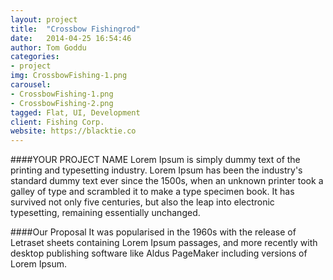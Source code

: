 ```yaml
---
layout: project
title:  "Crossbow Fishingrod"
date:   2014-04-25 16:54:46
author: Tom Goddu
categories:
- project
img: CrossbowFishing-1.png
carousel:
- CrossbowFishing-1.png
- CrossbowFishing-2.png
tagged: Flat, UI, Development
client: Fishing Corp.
website: https://blacktie.co
---
```

####YOUR PROJECT NAME
Lorem Ipsum is simply dummy text of the printing and typesetting industry. Lorem Ipsum has been the industry's standard dummy text ever since the 1500s, when an unknown printer took a galley of type and scrambled it to make a type specimen book. It has survived not only five centuries, but also the leap into electronic typesetting, remaining essentially unchanged.

####Our Proposal
It was popularised in the 1960s with the release of Letraset sheets containing Lorem Ipsum passages, and more recently with desktop publishing software like Aldus PageMaker including versions of Lorem Ipsum.
